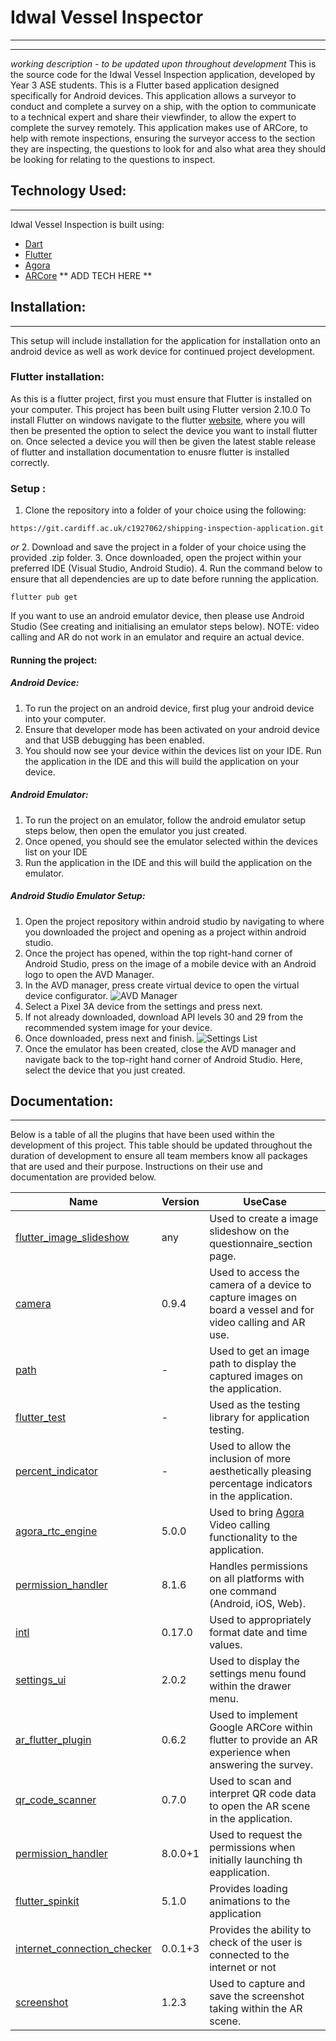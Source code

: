 # Idwal Vessel Inspector
***
***

_working description - to be updated upon throughout development_
This is the source code for the Idwal Vessel Inspection application, developed by Year 3 ASE students. This is a Flutter based application designed specifically for Android devices. This application allows a surveyor to conduct and complete a survey on a ship, with the option to communicate to a technical expert and share their viewfinder, to allow the expert to complete the survey remotely. This application makes use of ARCore, to help with remote inspections, ensuring the surveyor access to the section they are inspecting, the questions to look for and also what area they should be looking for relating to the questions to inspect. 

## Technology Used:
***
Idwal Vessel Inspection is built using:
- [Dart][dart_tech]
- [Flutter][flutter_tech]
- [Agora][agora_tech]
- [ARCore][arcore_tech]
** ADD TECH HERE **
  
## Installation:
***

This setup will include installation for the application for installation onto an android device as well as work device for continued project development.

### Flutter installation:

As this is a flutter project, first you must ensure that Flutter is installed on your computer. This project has been built using Flutter version 2.10.0
To install Flutter on windows navigate to the flutter [website][flutter_install], where you will then be presented the option to select the device you want to install flutter on. Once selected a device you will then be given the latest stable release of flutter and installation documentation to enusre flutter is installed correctly.

### Setup :

1. Clone the repository into a folder of your choice using the following:
```
https://git.cardiff.ac.uk/c1927062/shipping-inspection-application.git
```
 _or_
2. Download and save the project in a folder of your choice using the provided .zip folder.
3. Once downloaded, open the project within your preferred IDE (Visual Studio, Android Studio). 
4. Run the command below to ensure that all dependencies are up to date before running the application.
```
flutter pub get
```

If you want to use an android emulator device, then please use Android Studio (See creating and initialising an emulator steps below). NOTE: video calling and AR do not work in an emulator and require an actual device. 


 
#### Running the project:
##### Android Device:
1. To run the project on an android device, first plug your android device into your computer.
2. Ensure that developer mode has been activated on your android device and that USB debugging has been enabled.
3. You should now see your device within the devices list on your IDE. Run the application in the IDE and this will build the application on your device.

##### Android Emulator:
1. To run the project on an emulator, follow the android emulator setup steps below, then open the emulator you just created. 
2. Once opened, you should see the emulator selected within the devices list on your IDE
3. Run the application in the IDE and this will build the application on the emulator.

##### Android Studio Emulator Setup:
 1. Open the project repository within android studio by navigating to where you downloaded the project and opening as a project within android studio.
 2. Once the project has opened, within the top right-hand corner of Android Studio, press on the image of a mobile device with an Android logo to open the AVD Manager.
 3. In the AVD manager, press create virtual device to open the virtual device configurator.
 ![AVD Manager](https://i.imgur.com/rGAcFHg.png)
 4. Select a Pixel 3A device from the settings and press next.
 5. If not already downloaded, download API levels 30 and 29 from the recommended system image for your device.
 6. Once downloaded, press next and finish.
 ![Settings List](https://i.imgur.com/zNF35Ra.png)
 7. Once the emulator has been created, close the AVD manager and navigate back to the top-right hand corner of Android Studio. Here, select the device that you just created.

## Documentation:
***

Below is a table of all the plugins that have been used within the development of this project. This table should be updated throughout the duration of development to ensure all team members know all packages that are used and their purpose.
Instructions on their use and documentation are provided below.

| Name | Version | UseCase |
| ------ | ------ | ------ |
| [flutter_image_slideshow][flutter_image_slideshow] | any | Used to create a image slideshow on the questionnaire_section page.  |
| [camera][camera] | 0.9.4 | Used to access the camera of a device to capture images on board a vessel and for video calling and AR use. |
| [path][path] | - | Used to get an image path to display the captured images on the application. |
| [flutter_test][flutter_test] | - | Used as the testing library for application testing.|
| [percent_indicator][percent_indicator] | - | Used to allow the inclusion of more aesthetically pleasing percentage indicators in the application.|
| [agora_rtc_engine][agora_rtc_engine] | 5.0.0 | Used to bring [Agora](https://www.agora.io/en/) Video calling functionality to the application.|
| [permission_handler][permission_handler] | 8.1.6 | Handles permissions on all platforms with one command (Android, iOS, Web).|
| [intl][intl] | 0.17.0 | Used to appropriately format date and time values.  |
| [settings_ui][settings_ui] | 2.0.2 | Used to display the settings menu found within the drawer menu.  |
| [ar_flutter_plugin][ar_flutter_plugin] | 0.6.2 | Used to implement Google ARCore within flutter to provide an AR experience when answering the survey. |
| [qr_code_scanner][qr_code_scanner]| 0.7.0 | Used to scan and interpret QR code data to open the AR scene in the application. |
| [permission_handler][permission_handler] | 8.0.0+1 | Used to request the permissions when initially launching th eapplication. |
| [flutter_spinkit][flutter_spinkit] | 5.1.0 | Provides loading animations to the application |
| [internet_connection_checker][internet_connection_checker] | 0.0.1+3 | Provides the ability to check of the user is connected to the internet or not |
| [screenshot][screenshot] | 1.2.3 | Used to capture and save the screenshot taking within the AR scene. |

[//]: # (These are reference links used in the body of this note and get stripped out when the markdown processor does its job. Place all links to documentation used here to keep README clean. Ref: http://stackoverflow.com/questions/4823468/store-comments-in-markdown-syntax)

[flutter_image_slideshow]: <https://github.com/edasandesu/flutter_image_slideshow>
[camera]: <https://github.com/flutter/plugins/tree/main/packages/camera/camera>
[path]: <https://github.com/dart-lang/path>
[percent_indicator]: <https://pub.dev/packages/percent_indicator>
[flutter_test]: <https://docs.flutter.dev/cookbook/testing>
[agora_rtc_engine]: <https://pub.dev/packages/agora_rtc_engine/versions/5.0.0>
[permission_handler]: <https://pub.dev/packages/permission_handler>
[intl]: <https://pub.dev/packages/intl>
[settings_ui]: <https://pub.dev/packages/settings_ui>
[ar_flutter_plugin]: <https://pub.dev/packages/ar_flutter_plugin>
[qr_code_scanner]: <https://pub.dev/packages/qr_code_scanner>
[permission_handler]: <https://pub.dev/packages/permission_handler>
[flutter_spinkit]: <https://pub.dev/packages/flutter_spinkit>
[dart_tech]: <https://dart.dev/>
[flutter_tech]: <https://flutter.dev/>
[agora_tech]: <https://www.agora.io/en/>
[arcore_tech]: <https://developers.google.com/ar>
[flutter_install]: <https://docs.flutter.dev/get-started/install>
[internet_connection_checker]: <https://pub.dev/packages/internet_connection_checker>
[screenshot]: <https://pub.dev/packages/screenshot>

